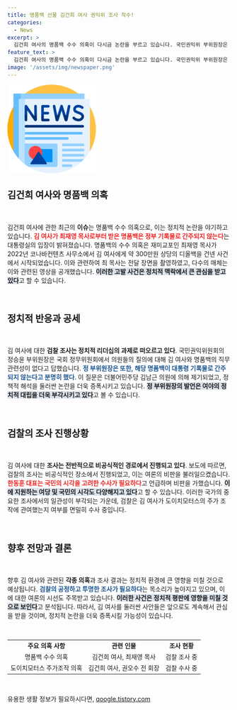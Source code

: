 ```yaml
---
title: 명품백 선물 김건희 여사 권익위 조사 착수!
categories:
  - News
excerpt: >
  김건희 여사의 명품백 수수 의혹이 다시금 논란을 부르고 있습니다. 국민권익위 부위원장은 해당 백이 대통령 기록물이 아니라고 밝혔지만, 검찰 조사는 계속 진행 중입니다. 과연 이 사건의 진실은 무엇일까요?
feature_text: >
  김건희 여사의 명품백 수수 의혹이 다시금 논란을 부르고 있습니다. 국민권익위 부위원장은 해당 백이 대통령 기록물이 아니라고 밝혔지만, 검찰 조사는 계속 진행 중입니다. 과연 이 사건의 진실은 무엇일까요?
image: '/assets/img/newspaper.png'
---
```


<p><img src="/assets/img/newspaper.png" alt="kimp 속보" /></p>

<h2 data-ke-size="size26">김건희 여사와 명품백 의혹</h2>

<p data-ke-size="size16">&nbsp;</p>

<p>김건희 여사에 관한 최근의 <b>이슈</b>는 명품백 수수 의혹으로, 이는 정치적 논란을 야기하고 있습니다. <b><span style="color: #ee2323;">김 여사가 최재영 목사로부터 받은 명품백은 정부 기록물로 간주되지 않는다</span></b>는 대통령실의 입장이 밝혀졌습니다. 명품백의 수수 의혹은 재미교포인 최재영 목사가 2022년 코나바컨텐츠 사무소에서 김 여사에게 약 300만원 상당의 디올백을 건넨 사건에서 시작되었습니다. 이와 관련하여 최 목사는 전달 장면을 촬영하였고, 다수의 매체는 이와 관련된 영상을 공개했습니다. <b><span style="background-color: #21538527;">이러한 고발 사건은 정치적 맥락에서 큰 관심을 받고 있다</span></b>고 할 수 있습니다. </p>

<p data-ke-size="size16">&nbsp;</p>

<h2 data-ke-size="size26">정치적 반응과 공세</h2>

<p data-ke-size="size16">&nbsp;</p>

<p>김 여사에 대한 <b>검찰 조사는 정치적 리더십의 과제로 떠오르고 있다</b>. 국민권익위원회의 정승윤 부위원장은 국회 정무위원회에서 의원들의 질의에 대해 김 여사와 명품백의 직무 관련성이 없다고 답했습니다. <b><span style="color: #1a5490;">정 부위원장은 또한, 해당 명품백이 대통령 기록물로 간주되지 않는다고 분명히 했다</span></b>. 이 질문은 더불어민주당 김남근 의원에 의해 제기되었고, 정책적 해석을 둘러싼 논란을 더욱 증폭시키고 있습니다. <b><span style="background-color: #21538527;">정 부위원장의 발언은 여야의 정치적 대립을 더욱 부각시키고 있다</span></b>고 볼 수 있습니다.</p>

<p data-ke-size="size16">&nbsp;</p>

<h2 data-ke-size="size26">검찰의 조사 진행상황</h2>

<p data-ke-size="size16">&nbsp;</p>

<p>김 여사에 대한 <b>조사는 전반적으로 비공식적인 경로에서 진행되고 있다</b>. 보도에 따르면, 검찰의 조사는 비공식적인 장소에서 진행되었고, 이는 여론의 비판을 불러일으켰습니다. <b><span style="color: #ee2323;">한동훈 대표는 국민의 시각을 고려한 수사가 필요하다</span></b>고 언급하며 비판을 가했습니다. <b><span style="background-color: #21538527;">이에 지원하는 여당 및 국민의 시각도 다양해지고 있다</span></b>고 할 수 있습니다. 이러한 국가의 중요한 조사에서의 일관성이 부각되는 가운데, 검찰은 김 여사가 도이치모터스의 주가 조작에 관여했는지 여부를 면밀히 수사 중입니다.</p>

<p data-ke-size="size16">&nbsp;</p>

<h2 data-ke-size="size26">향후 전망과 결론</h2>

<p data-ke-size="size16">&nbsp;</p>

<p>향후 김 여사와 관련된 <b>각종 의혹</b>과 조사 결과는 정치적 환경에 큰 영향을 미칠 것으로 예상됩니다. <b><span style="color: #1a5490;">검찰의 공정하고 투명한 조사가 필요하다</span></b>는 목소리가 높아지고 있으며, 이에 대한 여론의 시선도 주목받고 있습니다. <b><span style="background-color: #21538527;">이러한 사건은 정치적 평판에 영향을 미칠 것으로 보인다</span></b>고 분석됩니다. 따라서, 김 여사를 둘러싼 사안들은 앞으로도 계속해서 관심을 받을 것이며, 정치적 논란을 더욱 증폭시킬 가능성이 있습니다.  </p>

<p data-ke-size="size16">&nbsp;</p>  

<table style="width: 100%; border-collapse: collapse;">  
<tr>  
<td style="text-align: center; height: 17px;"><b>주요 의혹 사항</b></td>  
<td style="text-align: center; height: 17px;"><b>관련 인물</b></td>  
<td style="text-align: center; height: 17px;"><b>조사 현황</b></td>  
</tr>  
<tr>  
<td style="text-align: center; height: 17px;">명품백 수수 의혹</td>  
<td style="text-align: center; height: 17px;">김건희 여사, 최재영 목사</td>  
<td style="text-align: center; height: 17px;">검찰 조사 중</td>  
</tr>  
<tr>  
<td style="text-align: center; height: 17px;">도이치모터스 주가조작 의혹</td>  
<td style="text-align: center; height: 17px;">김건희 여사, 권오수 전 회장</td>  
<td style="text-align: center; height: 17px;">검찰 수사 중</td>  
</tr>  
</table>  

<p data-ke-size="size16">&nbsp;</p>
유용한 생활 정보가 필요하시다면, <a href="https://qoogle.tistory.com" rel="dofollow">qoogle.tistory.com</a>


